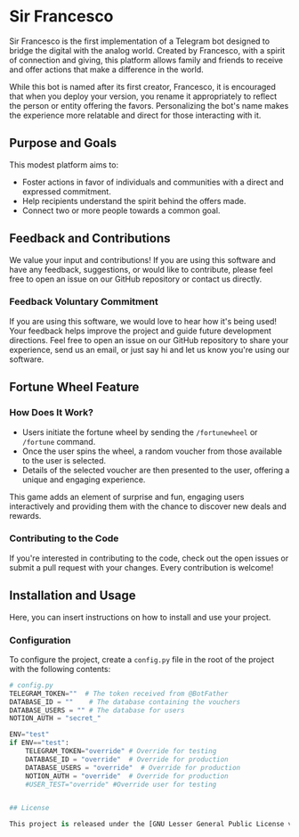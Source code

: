 # Sir Francesco

Sir Francesco is the first implementation of a Telegram bot designed to bridge the digital with the analog world. Created by Francesco, with a spirit of connection and giving, this platform allows family and friends to receive and offer actions that make a difference in the world.

While this bot is named after its first creator, Francesco, it is encouraged that when you deploy your version, you rename it appropriately to reflect the person or entity offering the favors. Personalizing the bot's name makes the experience more relatable and direct for those interacting with it.

## Purpose and Goals

This modest platform aims to:

- Foster actions in favor of individuals and communities with a direct and expressed commitment.
- Help recipients understand the spirit behind the offers made.
- Connect two or more people towards a common goal.

## Feedback and Contributions

We value your input and contributions! If you are using this software and have any feedback, suggestions, or would like to contribute, please feel free to open an issue on our GitHub repository or contact us directly.

### Feedback Voluntary Commitment

If you are using this software, we would love to hear how it's being used! Your feedback helps improve the project and guide future development directions. Feel free to open an issue on our GitHub repository to share your experience, send us an email, or just say hi and let us know you're using our software.


## Fortune Wheel Feature

### How Does It Work?

- Users initiate the fortune wheel by sending the `/fortunewheel` or `/fortune` command.
- Once the user spins the wheel, a random voucher from those available to the user is selected.
- Details of the selected voucher are then presented to the user, offering a unique and engaging experience.

This game adds an element of surprise and fun, engaging users interactively and providing them with the chance to discover new deals and rewards.




### Contributing to the Code

If you're interested in contributing to the code, check out the open issues or submit a pull request with your changes. Every contribution is welcome!

## Installation and Usage

Here, you can insert instructions on how to install and use your project.


### Configuration

To configure the project, create a `config.py` file in the root of the project with the following contents:

```python
# config.py
TELEGRAM_TOKEN=""  # The token received from @BotFather
DATABASE_ID = ""    # The database containing the vouchers
DATABASE_USERS = "" # The database for users
NOTION_AUTH = "secret_"

ENV="test"
if ENV=="test":
    TELEGRAM_TOKEN="override" # Override for testing
    DATABASE_ID = "override"  # Override for production
    DATABASE_USERS = "override"  # Override for production
    NOTION_AUTH = "override"  # Override for production
    #USER_TEST="override" #Override user for testing


## License

This project is released under the [GNU Lesser General Public License v3.0](./LICENSE). Please refer to the license file for more information.
